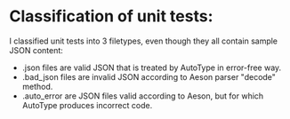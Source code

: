 Classification of unit tests:
=============================

I classified unit tests into 3 filetypes, even though they all contain sample JSON content:

- .json files are valid JSON that is treated by AutoType in error-free way.
- .bad_json files are invalid JSON according to Aeson parser "decode" method.
- .auto_error are JSON files valid according to Aeson, but for which AutoType produces incorrect code.
